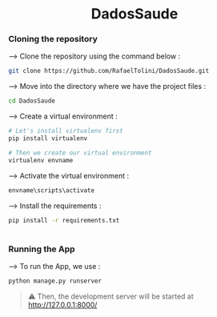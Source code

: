 <div align="center">


# DadosSaude
</div>

### Cloning the repository

--> Clone the repository using the command below :
```bash
git clone https://github.com/RafaelTolini/DadosSaude.git

```

--> Move into the directory where we have the project files : 
```bash
cd DadosSaude

```

--> Create a virtual environment :
```bash
# Let's install virtualenv first
pip install virtualenv

# Then we create our virtual environment
virtualenv envname

```

--> Activate the virtual environment :
```bash
envname\scripts\activate

```

--> Install the requirements :
```bash
pip install -r requirements.txt

```

#

### Running the App

--> To run the App, we use :
```bash
python manage.py runserver

```

> ⚠ Then, the development server will be started at http://127.0.0.1:8000/

#

